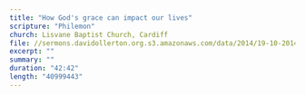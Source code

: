 ```yaml
---
title: "How God's grace can impact our lives"
scripture: "Philemon"
church: Lisvane Baptist Church, Cardiff
file: //sermons.davidollerton.org.s3.amazonaws.com/data/2014/19-10-2014.mp3
excerpt: ""
summary: ""
duration: "42:42"
length: "40999443"
---
```

